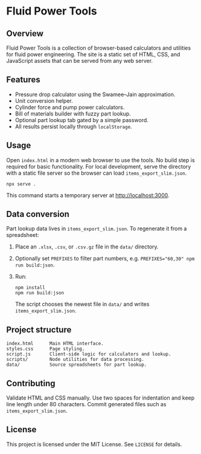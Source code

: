# Fluid Power Tools

## Overview
Fluid Power Tools is a collection of browser-based calculators and utilities
for fluid power engineering. The site is a static set of HTML, CSS, and
JavaScript assets that can be served from any web server.

## Features
- Pressure drop calculator using the Swamee–Jain approximation.
- Unit conversion helper.
- Cylinder force and pump power calculators.
- Bill of materials builder with fuzzy part lookup.
- Optional part lookup tab gated by a simple password.
- All results persist locally through `localStorage`.

## Usage
Open `index.html` in a modern web browser to use the tools. No build step is
required for basic functionality. For local development, serve the directory
with a static file server so the browser can load `items_export_slim.json`.

```
npx serve .
```

This command starts a temporary server at <http://localhost:3000>.

## Data conversion
Part lookup data lives in `items_export_slim.json`. To regenerate it from a
spreadsheet:

1. Place an `.xlsx`, `.csv`, or `.csv.gz` file in the `data/` directory.
2. Optionally set `PREFIXES` to filter part numbers, e.g.
   `PREFIXES="60,30" npm run build:json`.
3. Run:

   ```
   npm install
   npm run build:json
   ```

   The script chooses the newest file in `data/` and writes
   `items_export_slim.json`.

## Project structure
```
index.html      Main HTML interface.
styles.css      Page styling.
script.js       Client-side logic for calculators and lookup.
scripts/        Node utilities for data processing.
data/           Source spreadsheets for part lookup.
```

## Contributing
Validate HTML and CSS manually. Use two spaces for indentation and keep line
length under 80 characters. Commit generated files such as
`items_export_slim.json`.

## License
This project is licensed under the MIT License. See `LICENSE` for details.
